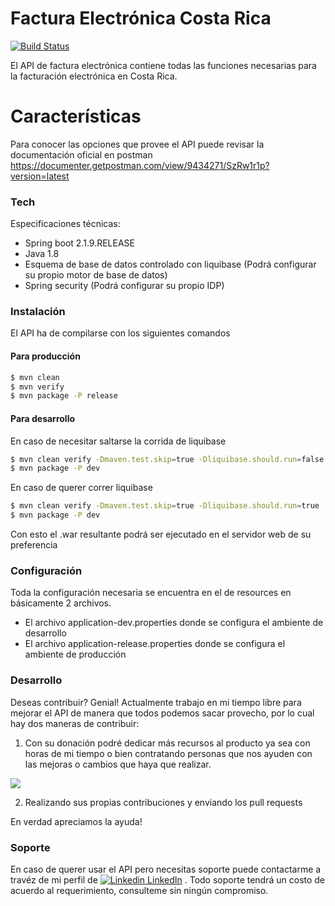 # Factura Electrónica Costa Rica

[![Build Status](https://travis-ci.com/ojimenezc/facturaelectronica.api.svg?token=U2azSba15qQC21LdDsDu&branch=master)](https://travis-ci.com/ojimenezc/facturaelectronica.api)

El API de factura electrónica contiene todas las funciones necesarias para la facturación electrónica en Costa Rica.

# Características
Para conocer las opciones que provee el API puede revisar la documentación oficial en postman
https://documenter.getpostman.com/view/9434271/SzRw1r1p?version=latest

### Tech

Especificaciones técnicas:

* Spring boot 2.1.9.RELEASE
* Java 1.8
* Esquema de base de datos controlado con liquibase (Podrá configurar su propio motor de base de datos)
* Spring security (Podrá configurar su propio IDP)

### Instalación
El API ha de compilarse con los siguientes comandos

#### Para producción 

```sh
$ mvn clean
$ mvn verify
$ mvn package -P release
```

#### Para desarrollo 
En caso de necesitar saltarse la corrida de liquibase
```sh
$ mvn clean verify -Dmaven.test.skip=true -Dliquibase.should.run=false
$ mvn package -P dev
```
En caso de querer correr liquibase
```sh
$ mvn clean verify -Dmaven.test.skip=true -Dliquibase.should.run=true
$ mvn package -P dev
```
Con esto el .war resultante podrá ser ejecutado en el servidor web de su preferencia

### Configuración
Toda la configuración necesaria se encuentra en el de resources en básicamente 2 archivos.
* El archivo application-dev.properties donde se configura el ambiente de desarrollo
* El archivo application-release.properties donde se configura el ambiente de producción

### Desarrollo

Deseas contribuir? Genial!
Actualmente trabajo en mi tiempo libre para mejorar el API de manera que todos podemos sacar provecho, por lo cual hay dos maneras de contribuir:

1) Con su donación podré dedicar más recursos al producto ya sea con horas de mi tiempo o bien contratando personas que nos ayuden con las mejoras o cambios que haya que realizar. 

[![](https://www.paypalobjects.com/en_US/i/btn/btn_donateCC_LG.gif)](https://www.paypal.com/cgi-bin/webscr?cmd=_s-xclick&hosted_button_id=ZUNAF9UXAUXHE&source=url)

2) Realizando sus propias contribuciones y enviando los pull requests

En verdad apreciamos la ayuda!

### Soporte
En caso de querer usar el API pero  necesitas soporte puede contactarme a travéz de mi perfil de  [![Linkedin](https://i.stack.imgur.com/gVE0j.png) LinkedIn](https://www.linkedin.com/in/oscarjc19/) . Todo soporte tendrá un costo de acuerdo al requerimiento, consulteme sin ningún compromiso.

